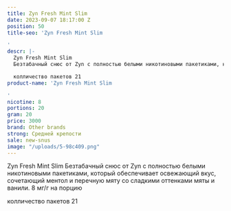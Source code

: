 ```yaml
---
title: Zyn Fresh Mint Slim
date: 2023-09-07 18:17:00 Z
position: 50
title-seo: 'Zyn Fresh Mint Slim

'
descr: |-
  Zyn Fresh Mint Slim
  Безтабачный снюс от Zyn с полностью белыми никотиновыми пакетиками, который обеспечивает освежающий вкус, сочетающий ментол и перечную мяту со сладкими оттенками мяты и ванили. 8 мг/г на порцию

  колличество пакетов 21
product-name: 'Zyn Fresh Mint Slim

'
nicotine: 8
portions: 20
gram: 20
price: 3000
brand: Other brands
strong: Средней крепости
sale: new-snus
image: "/uploads/5-98c409.png"
---
```


Zyn Fresh Mint Slim
Безтабачный снюс от Zyn с полностью белыми никотиновыми пакетиками, который обеспечивает освежающий вкус, сочетающий ментол и перечную мяту со сладкими оттенками мяты и ванили. 8 мг/г на порцию

колличество пакетов 21